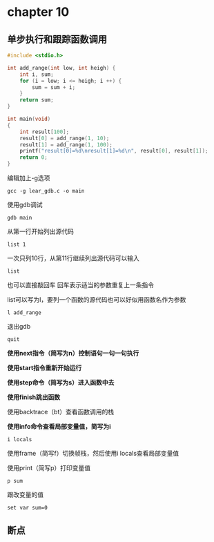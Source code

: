 # chapter 10
## 单步执行和跟踪函数调用

```c
#include <stdio.h>

int add_range(int low, int heigh) {
    int i, sum;
    for (i = low; i <= heigh; i ++) {
        sum = sum + i;
    }
    return sum;
}

int main(void)
{
    int result[100];
    result[0] = add_range(1, 10);
    result[1] = add_range(1, 100);
    printf("result[0]=%d\nresult[1]=%d\n", result[0], result[1]);
    return 0;
}
```
编辑加上-g选项

```shell
gcc -g lear_gdb.c -o main
```
使用gdb调试
```shell
gdb main
```

从第一行开始列出源代码
```shell
list 1
```
一次只列10行，从第11行继续列出源代码可以输入
```shell
list
```
也可以直接敲回车
回车表示适当的参数重复上一条指令


list可以写为l，要列一个函数的源代码也可以好似用函数名作为参数
```shell
l add_range
```
退出gdb
```shell
quit
```

**使用next指令（简写为n）控制语句一句一句执行**

**使用start指令重新开始运行**

**使用step命令（简写为s）进入函数中去**

**使用finish跳出函数**

使用backtrace（bt）查看函数调用的栈

**使用info命令查看局部变量值，简写为i**
```shell
i locals
```
使用frame（简写f）切换帧栈，然后使用i locals查看局部变量值

使用print（简写p）打印变量值
```shell
p sum
```

跟改变量的值
```shell
set var sum=0
```


## 断点
